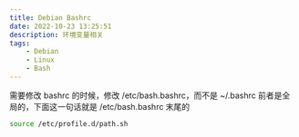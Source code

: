 ```yaml
---
title: Debian Bashrc 
date: 2022-10-23 13:25:51
description: 环境变量相关
tags:
	- Debian
	- Linux 
	- Bash
---
```

需要修改 bashrc 的时候，修改 /etc/bash.bashrc，而不是 ~/.bashrc 前者是全局的，下面这一句话就是 /etc/bash.bashrc 末尾的

```bash
source /etc/profile.d/path.sh
```




